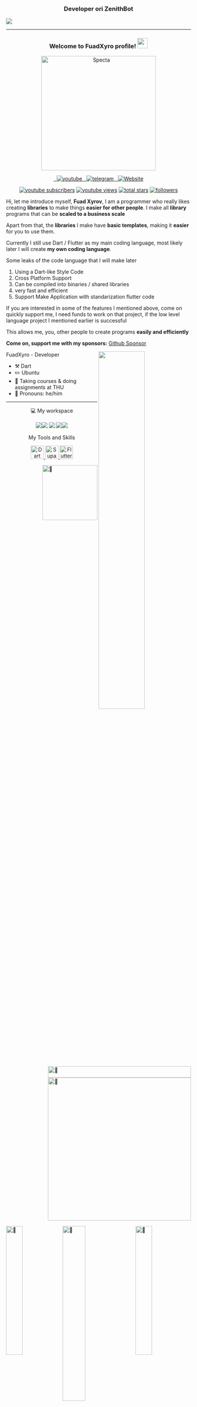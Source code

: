 <h3 align="center">Developer ori ZenithBot</h3>

![](https://user-images.githubusercontent.com/38845275/128774296-40a55843-1893-44e6-936e-5e71c7cf72de.png)

---

<h3 align="center">
  Welcome to FuadXyro profile!
  <img src="https://media.giphy.com/media/hvRJCLFzcasrR4ia7z/giphy.gif" width="28">
</h3>

<p align="center">
<a href="https://github.com/FuadXyro">
        <img src="https://telegra.ph/file/e90bdeab8390b8c0d9df2.png" alt="Specta"
            width="312"
            height="312">
    </a>
</p>

<!-- Social icons section -->
<p align="center">   
  <a href="https://youtube.com/">
    <img alt="youtube" title="Follow me on Youtube" src="https://img.shields.io/badge/Youtube-%23E4405F.svg?&style=for-the-badge&logo=youtube&logoColor=white"/>
    </a>
  <a href="https://t.me/fuadxyro">
    <img alt="telegram" title="Follow me on Telegram" src="https://img.shields.io/badge/Telegram-2CA5E0?style=for-the-badge&logo=telegram&logoColor=white)"/>
    </a> 
  <a href="https://cylic.vercel.app">
    <img alt="Website" title="Follow me on Web" src="https://img.shields.io/badge/Website-%23E4405F.svg?&style=for-the-badge&logo=firefox&logoColor=white"/>
    </a>  
</p>

<p align="center">
  <a href="https://www.youtube.com/@fuad?sub_confirmation=99999">
    <img alt="youtube subscribers" title="Subscribe to my YouTube channel" src="https://custom-icon-badges.demolab.com/youtube/channel/subscribers/UC928-F8HenjZD1zNdMY42vA?color=%23E05D44&label=SUBSCRIBE&logo=video&logoColor=white&style=for-the-badge&labelColor=CE4630"/></a>
  <a href="https://www.youtube.com/devv">
    <img alt="youtube views" title="YouTube views" src="https://custom-icon-badges.demolab.com/youtube/channel/views/UC928-F8HenjZD1zNdMY42vA?color=%23E1AD0E&logo=video&logoColor=white&style=for-the-badge&labelColor=C79600"/></a> 
  <a href="https://github.com/FuadXyro?tab=repositories&sort=stargazers">
    <img alt="total stars" title="Total stars on GitHub" src="https://custom-icon-badges.demolab.com/github/stars/FuadXyro?color=55960c&style=for-the-badge&labelColor=488207&logo=star"/></a>
  <a href="https://github.com/FuadXyro?tab=followers">
    <img alt="followers" title="Follow me on Github" src="https://custom-icon-badges.demolab.com/github/followers/FuadXyro?color=236ad3&labelColor=1155ba&style=for-the-badge&logo=person-add&label=Follow&logoColor=white"/></a>
</p>

Hi, let me introduce myself, **Fuad Xyrov**, I am a programmer who really likes creating **libraries** to make things **easier for other people**. I make all **library** programs that can be **scaled to a business scale**

Apart from that, the **libraries** I make have **basic templates**, making it **easier** for you to use them.

Currently I still use Dart / Flutter as my main coding language, most likely later I will create **my own coding language**.

Some leaks of the code language that I will make later

1. Using a Dart-like Style Code
2. Cross Platform Support
3. Can be compiled into binaries / shared libraries
4. very fast and efficient
5. Support Make Application with standarization flutter code

If you are interested in some of the features I mentioned above, come on quickly support me, I need funds to work on that project, if the low level language project I mentioned earlier is successful

This allows me, you, other people to create programs **easily and efficiently**

**Come on, support me with my sponsors:** [Github Sponsor](https://github.com/sponsors/FuadXyro)

[<img align="right" width="50%" src="https://bad-apple-github-readme.vercel.app/api?show_bg=1&username=FuadXyro">](https://metrics.lecoq.io/ouuan?template=classic)

FuadXyro - Developer

-   ⚒️ Dart
-   ✏️ Ubuntu
-   🌱️ Taking courses & doing assignments at THU
-   👨️ Pronouns: he/him

---

<p align='center'>
  💻 My workspace<br/><br/>
  <img src="https://img.shields.io/badge/Msi-%23000000.svg?&style=for-the-badge&logo=msi&logoColor=white"/><img src="https://img.shields.io/badge/Linux%20Ubuntu-%230078D6.svg?&style=for-the-badge&logo=ubuntu&logoColor=white"/>
  <img src="https://img.shields.io/badge/amd-ryzen--5500u-%230071C5.svg?&style=for-the-badge&logo=amd&logoColor=white" />
  <img src="https://img.shields.io/badge/SSD-1TB-%230071C5.svg?&style=for-the-badge&logoColor=white" /><img src="https://img.shields.io/badge/RAM-16GB-%230071C5.svg?&style=for-the-badge&logo=rm&logoColor=white" />
</p>

<p align='center'>
 My Tools and Skills <br/>
  

<p align="center"> 
  <a href="https://dart.dev/" target="_blank" rel="noreferrer">
    <img src="https://raw.githubusercontent.com/danielcranney/readme-generator/main/public/icons/skills/dart-colored.svg" width="36" height="36" alt="Dart" />
  </a> 
  <a href="https://supabase.io/" target="_blank" rel="noreferrer">
    <img src="https://raw.githubusercontent.com/danielcranney/readme-generator/main/public/icons/skills/supabase-colored.svg" width="36" height="36" alt="Supabase" />
  </a>
  <a href="https://flutter.dev/" target="_blank" rel="noreferrer">
    <img src="https://raw.githubusercontent.com/danielcranney/readme-generator/main/public/icons/skills/flutter-colored.svg" width="36" height="36" alt="Flutter" />
  </a>
</p>

[<img align="right" width="150" alt="🦑" src="https://count.getloli.com/get/@:FuadXyro?theme=rule34">](https://www.youtube.com/)
[<img align="right" width="390" height="31" alt="🦑" src="https://gist.githubusercontent.com/lowlighter/3c6eaedf50273adfb7a510822672f570/raw/placeholder.svg">](#)

[<img align="right" width="390" alt="🦑" src="https://gist.githubusercontent.com/azkadev/da830a12192544969ed71c5ce133f00a/raw/achievements.svg">](#)

[<img width="100%" height="1" alt="🦑" src="https://gist.githubusercontent.com/lowlighter/3c6eaedf50273adfb7a510822672f570/raw/placeholder.svg">](#)

[<img align="left" width="30%"   alt="🦑" src="https://denvercoder1-github-readme-stats.vercel.app/api/?username=FuadXyro&show_icons=true&include_all_commits=true&count_private=true&theme=react&hide_border=true&bg_color=1F222E&title_color=F85D7F&icon_color=F8D866%22%20height=%22192px">](#)
[<img align="center" width="35%" alt="🦑" src="https://github-readme-stats.vercel.app/api/top-langs/?username=FuadXyro&langs_count=8&layout=compact&theme=react&hide_border=true&bg_color=1F222E&title_color=F85D7F&icon_color=F8D866&hide=Jupyter%20Notebook">](#)
[<img align="right" width="30%" alt="🦑" src="https://github-readme-streak-stats.herokuapp.com/?user=FuadXyro&theme=monokai-metallian&hide_border=true">](#)

[<img align="center" width="100%" alt="🦑" src="https://github-readme-activity-graph.vercel.app/graph/?username=FuadXyro&bg_color=1F222E&color=F8D866&line=F85D7F&point=FFFFFF&hide_border=true">](#)
